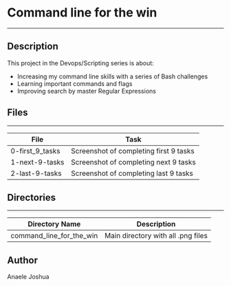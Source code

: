 # Command line for the win
---
## Description
This project in the Devops/Scripting series is about:
* Increasing my command line skills with a series of Bash challenges
* Learning important commands and flags
* Improving search by master Regular Expressions


## Files
---
File|Task
---|---
0-first_9_tasks | Screenshot of completing first 9 tasks
1-next-9-tasks | Screenshot of completing next 9 tasks
2-last-9-tasks | Screenshot of completing last 9 tasks

## Directories
---
Directory Name | Description
---|---
command_line_for_the_win | Main directory with all .png files

## Author
Anaele Joshua
